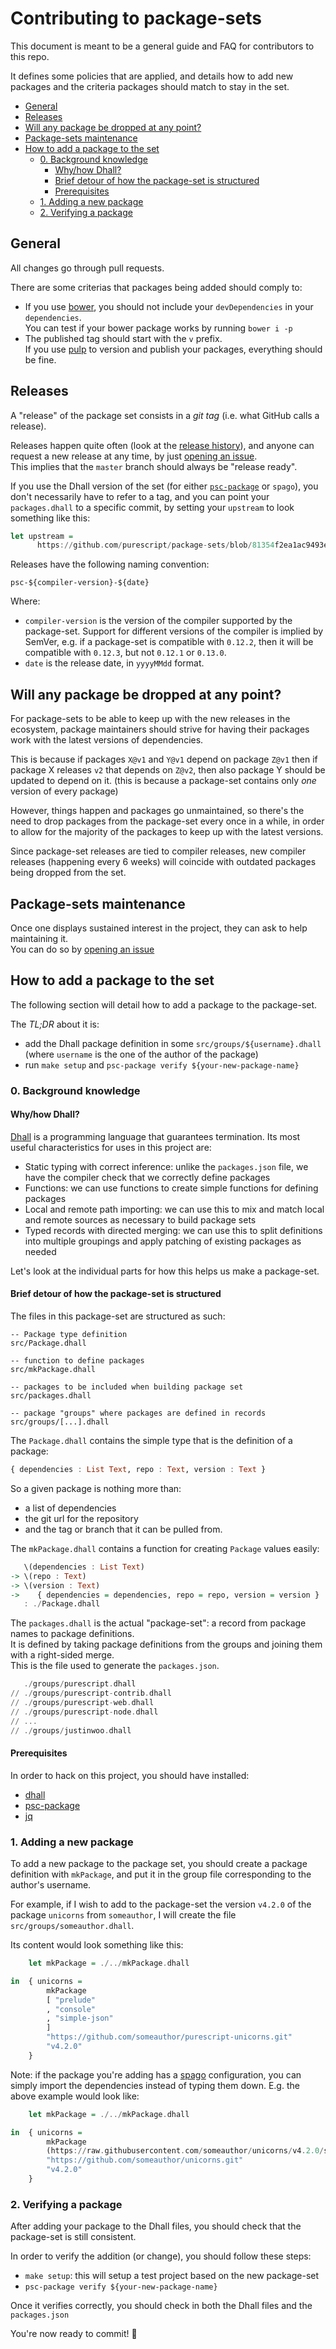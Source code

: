 # Contributing to package-sets

This document is meant to be a general guide and FAQ for contributors to this repo.

It defines some policies that are applied, and details how to add new packages and the
criteria packages should match to stay in the set.

<!-- START doctoc generated TOC please keep comment here to allow auto update -->
<!-- DON'T EDIT THIS SECTION, INSTEAD RE-RUN doctoc TO UPDATE -->


- [General](#general)
- [Releases](#releases)
- [Will any package be dropped at any point?](#will-any-package-be-dropped-at-any-point)
- [Package-sets maintenance](#package-sets-maintenance)
- [How to add a package to the set](#how-to-add-a-package-to-the-set)
  - [0. Background knowledge](#0-background-knowledge)
    - [Why/how Dhall?](#whyhow-dhall)
    - [Brief detour of how the package-set is structured](#brief-detour-of-how-the-package-set-is-structured)
    - [Prerequisites](#prerequisites)
  - [1. Adding a new package](#1-adding-a-new-package)
  - [2. Verifying a package](#2-verifying-a-package)

<!-- END doctoc generated TOC please keep comment here to allow auto update -->

## General

All changes go through pull requests.

There are some criterias that packages being added should comply to:
- If you use [bower][bower], you should not include your `devDependencies`
  in your `dependencies`.  
  You can test if your bower package works by running `bower i -p`
- The published tag should start with the `v` prefix.  
  If you use [pulp][pulp] to version and publish your packages, everything should be fine.

## Releases

A "release" of the package set consists in a *git tag* (i.e. what GitHub calls a release).

Releases happen quite often (look at the [release history][releases]), and anyone can request
a new release at any time, by just [opening an issue][issues].  
This implies that the `master` branch should always be "release ready".

If you use the Dhall version of the set (for either [`psc-package`][local-setup] or `spago`),
you don't necessarily have to refer to a tag, and you can point your `packages.dhall` to 
a specific commit, by setting your `upstream` to look something like this:
```haskell
let upstream =
      https://github.com/purescript/package-sets/blob/81354f2ea1ac9493eb05dfbd43adc6d183bc4ecd/src/packages.dhall
```

Releases have the following naming convention:
```
psc-${compiler-version}-${date}
```

Where:
- `compiler-version` is the version of the compiler supported by the package-set.
  Support for different versions of the compiler is implied by SemVer, e.g. if a package-set
  is compatible with `0.12.2`, then it will be compatible with `0.12.3`, but not `0.12.1` or
  `0.13.0`.
- `date` is the release date, in `yyyyMMdd` format.

## Will any package be dropped at any point?

For package-sets to be able to keep up with the new releases in the ecosystem,
package maintainers should strive for having their packages work with the latest
versions of dependencies.

This is because if packages `X@v1` and `Y@v1` depend on package `Z@v1` then if
package X releases `v2` that depends on `Z@v2`, then also package Y should be updated to 
depend on it. (this is because a package-set contains only *one* version of every package)

However, things happen and packages go unmaintained, so there's the need to drop packages
from the package-set every once in a while, in order to allow for the majority of the
packages to keep up with the latest versions.

Since package-set releases are tied to compiler releases, new compiler releases (happening
every 6 weeks) will coincide with outdated packages being dropped from the set.

## Package-sets maintenance

Once one displays sustained interest in the project, they can ask to help maintaining it.  
You can do so by [opening an issue][issues]

## How to add a package to the set

The following section will detail how to add a package to the package-set.

The *TL;DR* about it is:
- add the Dhall package definition in some `src/groups/${username}.dhall`
  (where `username` is the one of the author of the package)
- run `make setup` and `psc-package verify ${your-new-package-name}`

### 0. Background knowledge

#### Why/how Dhall?

[Dhall](https://github.com/dhall-lang/dhall-lang) is a programming language that guarantees
termination. Its most useful characteristics for uses in this project are:
* Static typing with correct inference: unlike the `packages.json` file, we have the 
  compiler check that we correctly define packages
* Functions: we can use functions to create simple functions for defining packages
* Local and remote path importing: we can use this to mix and match local and remote
  sources as necessary to build package sets
* Typed records with directed merging: we can use this to split definitions into multiple
  groupings and apply patching of existing packages as needed

Let's look at the individual parts for how this helps us make a package-set.

#### Brief detour of how the package-set is structured

The files in this package-set are structured as such:

```
-- Package type definition
src/Package.dhall

-- function to define packages
src/mkPackage.dhall

-- packages to be included when building package set
src/packages.dhall

-- package "groups" where packages are defined in records
src/groups/[...].dhall
```

The `Package.dhall` contains the simple type that is the definition of a package:

```hs
{ dependencies : List Text, repo : Text, version : Text }
```

So a given package is nothing more than:
- a list of dependencies
- the git url for the repository
- and the tag or branch that it can be pulled from.

The `mkPackage.dhall` contains a function for creating `Package` values easily:

```hs
   \(dependencies : List Text)
-> \(repo : Text)
-> \(version : Text)
->    { dependencies = dependencies, repo = repo, version = version }
   : ./Package.dhall
```

The `packages.dhall` is the actual "package-set": a record from package names to package
definitions.  
It is defined by taking package definitions from the groups and joining them with a
right-sided merge.  
This is the file used to generate the `packages.json`.


```hs
   ./groups/purescript.dhall
// ./groups/purescript-contrib.dhall
// ./groups/purescript-web.dhall
// ./groups/purescript-node.dhall
// ...
// ./groups/justinwoo.dhall
```

#### Prerequisites

In order to hack on this project, you should have installed:
- [dhall][dhall]
- [psc-package][psc-package]
- [jq][jq]

### 1. Adding a new package

To add a new package to the package set, you should create a package definition with
`mkPackage`, and put it in the group file corresponding to the author's username.

For example, if I wish to add to the package-set the version `v4.2.0` of the package
`unicorns` from `someauthor`, I will create the file `src/groups/someauthor.dhall`.

Its content would look something like this:

```hs
    let mkPackage = ./../mkPackage.dhall

in  { unicorns =
        mkPackage
        [ "prelude"
        , "console"
        , "simple-json"
        ]
        "https://github.com/someauthor/purescript-unicorns.git"
        "v4.2.0"
    }
```

Note: if the package you're adding has a [spago][spago] configuration, you can
simply import the dependencies instead of typing them down. E.g. the above example would
look like:

```hs
    let mkPackage = ./../mkPackage.dhall

in  { unicorns =
        mkPackage
        (https://raw.githubusercontent.com/someauthor/unicorns/v4.2.0/spago.dhall).dependencies
        "https://github.com/someauthor/unicorns.git"
        "v4.2.0"
    }
```

### 2. Verifying a package

After adding your package to the Dhall files, you should check that the package-set is still
consistent.

In order to verify the addition (or change), you should follow these steps:
- `make setup`: this will setup a test project based on the new package-set
- `psc-package verify ${your-new-package-name}`

Once it verifies correctly, you should check in both the Dhall files and the `packages.json`

You're now ready to commit! 🙂

[jq]: https://github.com/stedolan/jq
[psc-package]: https://github.com/purescript/psc-package/
[dhall]: https://github.com/dhall-lang/dhall-haskell
[releases]: https://github.com/purescript/package-sets/releases
[issues]: https://github.com/purescript/package-sets/issues
[local-setup]: https://github.com/spacchetti/spago#i-still-want-to-use-psc-package-can-this-help-me-in-some-way
[spago]: https://github.com/spacchetti/spago
[bower]: https://bower.io/
[pulp]: https://github.com/purescript-contrib/pulp

